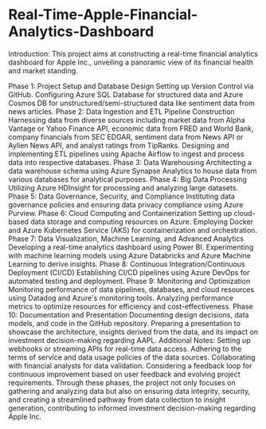 # Real-Time-Apple-Financial-Analytics-Dashboard


Introduction:
This project aims at constructing a real-time financial analytics dashboard for Apple Inc., unveiling a panoramic view of its financial health and market standing.

Phase 1: Project Setup and Database Design
Setting up Version Control via GitHub.
Configuring Azure SQL Database for structured data and Azure Cosmos DB for unstructured/semi-structured data like sentiment data from news articles.
Phase 2: Data Ingestion and ETL Pipeline Construction
Harnessing data from diverse sources including market data from Alpha Vantage or Yahoo Finance API, economic data from FRED and World Bank, company financials from SEC EDGAR, sentiment data from News API or Aylien News API, and analyst ratings from TipRanks.
Designing and implementing ETL pipelines using Apache Airflow to ingest and process data into respective databases.
Phase 3: Data Warehousing
Architecting a data warehouse schema using Azure Synapse Analytics to house data from various databases for analytical purposes.
Phase 4: Big Data Processing
Utilizing Azure HDInsight for processing and analyzing large datasets.
Phase 5: Data Governance, Security, and Compliance
Instituting data governance policies and ensuring data privacy compliance using Azure Purview.
Phase 6: Cloud Computing and Containerization
Setting up cloud-based data storage and computing resources on Azure.
Employing Docker and Azure Kubernetes Service (AKS) for containerization and orchestration.
Phase 7: Data Visualization, Machine Learning, and Advanced Analytics
Developing a real-time analytics dashboard using Power BI.
Experimenting with machine learning models using Azure Databricks and Azure Machine Learning to derive insights.
Phase 8: Continuous Integration/Continuous Deployment (CI/CD)
Establishing CI/CD pipelines using Azure DevOps for automated testing and deployment.
Phase 9: Monitoring and Optimization
Monitoring performance of data pipelines, databases, and cloud resources using Datadog and Azure's monitoring tools.
Analyzing performance metrics to optimize resources for efficiency and cost-effectiveness.
Phase 10: Documentation and Presentation
Documenting design decisions, data models, and code in the GitHub repository.
Preparing a presentation to showcase the architecture, insights derived from the data, and its impact on investment decision-making regarding AAPL.
Additional Notes:
Setting up webhooks or streaming APIs for real-time data access.
Adhering to the terms of service and data usage policies of the data sources.
Collaborating with financial analysts for data validation.
Considering a feedback loop for continuous improvement based on user feedback and evolving project requirements.
Through these phases, the project not only focuses on gathering and analyzing data but also on ensuring data integrity, security, and creating a streamlined pathway from data collection to insight generation, contributing to informed investment decision-making regarding Apple Inc.
